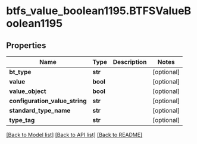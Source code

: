 # btfs_value_boolean1195.BTFSValueBoolean1195

## Properties
Name | Type | Description | Notes
------------ | ------------- | ------------- | -------------
**bt_type** | **str** |  | [optional] 
**value** | **bool** |  | [optional] 
**value_object** | **bool** |  | [optional] 
**configuration_value_string** | **str** |  | [optional] 
**standard_type_name** | **str** |  | [optional] 
**type_tag** | **str** |  | [optional] 

[[Back to Model list]](../README.md#documentation-for-models) [[Back to API list]](../README.md#documentation-for-api-endpoints) [[Back to README]](../README.md)


